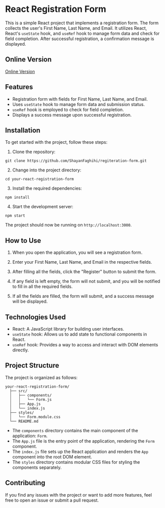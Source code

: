 # React Registration Form

This is a simple React project that implements a registration form. The form collects the user's First Name, Last Name, and Email. It utilizes React, React's `useState` hook, and `useRef` hook to manage form data and check for field completion. After successful registration, a confirmation message is displayed.

## Online Version
[Online Version](https://shayan-register-form.netlify.app)

## Features

- Registration form with fields for First Name, Last Name, and Email.
- Uses `useState` hook to manage form data and submission status.
- `useRef` hook is employed to check for field completion.
- Displays a success message upon successful registration.

## Installation

To get started with the project, follow these steps:

1. Clone the repository:

```
git clone https://github.com/ShayanFaghihi/regiteration-form.git
```

2. Change into the project directory:

```
cd your-react-registration-form
```

3. Install the required dependencies:

```
npm install
```

4. Start the development server:

```
npm start
```

The project should now be running on `http://localhost:3000`.

## How to Use

1. When you open the application, you will see a registration form.

2. Enter your First Name, Last Name, and Email in the respective fields.

3. After filling all the fields, click the "Register" button to submit the form.

4. If any field is left empty, the form will not submit, and you will be notified to fill in all the required fields.

5. If all the fields are filled, the form will submit, and a success message will be displayed.

## Technologies Used

- React: A JavaScript library for building user interfaces.
- `useState` hook: Allows us to add state to functional components in React.
- `useRef` hook: Provides a way to access and interact with DOM elements directly.

## Project Structure

The project is organized as follows:

```
your-react-registration-form/
  ├── src/
  │   ├── components/
  │   │   └── Form.js
  │   ├── App.js
  │   └── index.js
  ├── styles/
  │   └── Form.module.css
  └── README.md
```

- The `components` directory contains the main component of the application: `Form`.
- The `App.js` file is the entry point of the application, rendering the `Form` component.
- The `index.js` file sets up the React application and renders the `App` component into the root DOM element.
- The `styles` directory contains modular CSS files for styling the components separately.

## Contributing

If you find any issues with the project or want to add more features, feel free to open an issue or submit a pull request.
